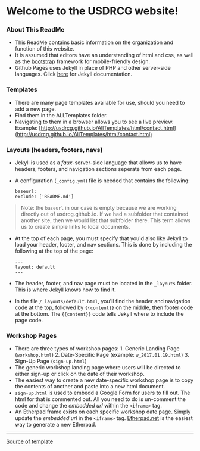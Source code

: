 # Welcome to the USDRCG website!

### About This ReadMe
* This ReadMe contains basic information on the organization and function of this website. 
* It is assumed that editors have an understanding of html and css, as well as the [bootstrap](https://www.w3schools.com/bootstrap/) framework for mobile-friendly design.
* Github Pages uses Jekyll in place of PHP and other server-side languages. Click [here](https://jekyllrb.com/docs/github-pages/) for Jekyll documentation.

### Templates

* There are many page templates available for use, should you need to add a new page. 
* Find them in the ALLTemplates folder. 
* Navigating to them in a browser allows you to see a live preview. Example: [http://usdrcg.github.io/AllTemplates/html/contact.html](http://usdrcg.github.io/AllTemplates/html/contact.html)

### Layouts (headers, footers, navs)
* Jekyll is used as a _faux_-server-side language that allows us to have headers, footers, and navigation sections seperate from each page.
* A configuration (`_config.yml`) file is needed that contains the following:

    ```
    baseurl:   
    exclude: ['README.md']
    ```

 > Note: the `baseurl` in our case is empty because we are working directly out of usdrcg.github.io. 
 > If we had a subfolder that contained another site, then we would list that subfolder there. 
 > This term allows us to create simple links to local documents.
 
 * At the top of each page, you must specify that you'd also like Jekyll to load your header, footer, and nav sections. This is done by including the following at the top of the page:

    ```
    ---   
    layout: default   
    ---
    ```

* The header, footer, and nav page must be located in the `_layouts` folder. This is where Jekyll knows how to find it.
* In the file `/_layouts/default.html`, you'll find the header and navigation code at the top, followed by `{{content}}` on the middle, then footer code at the bottom. The `{{content}}` code tells Jekyll where to include the page code.
 
 ### Workshop Pages
 
 * There are three types of workshop pages:
        1. Generic Landing Page (`workshop.html`)
        2. Date-Specific Page (example: `w_2017.01.19.html`)
        3. Sign-Up Page (`sign-up.html`)
 * The generic workshop landing page where users will be directed to either sign-up or click on the date of their workshop.
 * The easiest way to create a new date-specific workshop page is to copy the contents of another and paste into a new html document.
 * `sign-up.html` is used to embedd a Google Form for users to fill out. The html for that is commented out. All you need to do is un-comment the code and change the _embedded url_ within the `<iframe>` tag.
 * An Etherpad frame exists on each specific workshop date page. Simply update the _embedded url_ in the `<iframe>` tag. [Etherpad.net](http://etherpad.net) is the easiest way to generate a new Etherpad.
 
 
<hr>

[Source of template](https://wrapbootstrap.com/theme/bizwrap-elegant-bootstrap-4-template-WB07PT66X)

